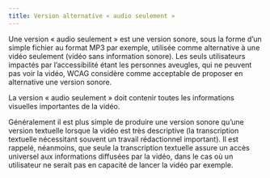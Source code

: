 ```yaml
---
title: Version alternative « audio seulement »
---
```


Une version « audio seulement » est une version sonore, sous la forme d’un
simple fichier au format MP3 par exemple, utilisée comme alternative à une
vidéo seulement (vidéo sans information sonore). Les seuls utilisateurs
impactés par l’accessibilité étant les personnes aveugles, qui ne peuvent pas
voir la vidéo, WCAG considère comme acceptable de proposer en alternative une
version sonore.

La version « audio seulement » doit contenir toutes les informations visuelles
importantes de la vidéo.

Généralement il est plus simple de produire une version sonore qu’une version
textuelle lorsque la vidéo est très descriptive (la transcription textuelle
nécessitant souvent un travail rédactionnel important). Il est rappelé,
néanmoins, que seule la transcription textuelle assure un accès universel aux
informations diffusées par la vidéo, dans le cas où un utilisateur ne serait
pas en capacité de lancer la vidéo par exemple.

